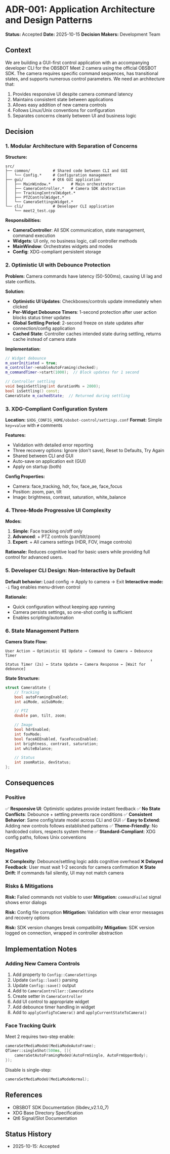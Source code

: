 # ADR-001: Application Architecture and Design Patterns

**Status:** Accepted
**Date:** 2025-10-15
**Decision Makers:** Development Team

## Context

We are building a GUI-first control application with an accompanying developer CLI for the OBSBOT Meet 2 camera using the official OBSBOT SDK. The camera requires specific command sequences, has transitional states, and supports numerous control parameters. We need an architecture that:

1. Provides responsive UI despite camera command latency
2. Maintains consistent state between applications
3. Allows easy addition of new camera controls
4. Follows Linux/Unix conventions for configuration
5. Separates concerns cleanly between UI and business logic

## Decision

### 1. Modular Architecture with Separation of Concerns

**Structure:**
```
src/
├── common/          # Shared code between CLI and GUI
│   └── Config.*     # Configuration management
├── gui/             # Qt6 GUI application
│   ├── MainWindow.*         # Main orchestrator
│   ├── CameraController.*   # Camera SDK abstraction
│   ├── TrackingControlWidget.*
│   ├── PTZControlWidget.*
│   └── CameraSettingsWidget.*
└── cli/             # Developer CLI application
    └── meet2_test.cpp
```

**Responsibilities:**
- **CameraController**: All SDK communication, state management, command execution
- **Widgets**: UI only, no business logic, call controller methods
- **MainWindow**: Orchestrates widgets and modes
- **Config**: XDG-compliant persistent storage

### 2. Optimistic UI with Debounce Protection

**Problem:** Camera commands have latency (50-500ms), causing UI lag and state conflicts.

**Solution:**
- **Optimistic UI Updates**: Checkboxes/controls update immediately when clicked
- **Per-Widget Debounce Timers**: 1-second protection after user action blocks status timer updates
- **Global Settling Period**: 2-second freeze on state updates after connection/config application
- **Cached State**: Controller caches intended state during settling, returns cache instead of camera state

**Implementation:**
```cpp
// Widget debounce
m_userInitiated = true;
m_controller->enableAutoFraming(checked);
m_commandTimer->start(1000);  // Block updates for 1 second

// Controller settling
void beginSettling(int durationMs = 2000);
bool isSettling() const;
CameraState m_cachedState;  // Returned during settling
```

### 3. XDG-Compliant Configuration System

**Location:** `$XDG_CONFIG_HOME/obsbot-control/settings.conf`
**Format:** Simple `key=value` with `#` comments

**Features:**
- Validation with detailed error reporting
- Three recovery options: Ignore (don't save), Reset to Defaults, Try Again
- Shared between CLI and GUI
- Auto-save on application exit (GUI)
- Apply on startup (both)

**Config Properties:**
- Camera: face_tracking, hdr, fov, face_ae, face_focus
- Position: zoom, pan, tilt
- Image: brightness, contrast, saturation, white_balance

### 4. Three-Mode Progressive UI Complexity

**Modes:**
1. **Simple**: Face tracking on/off only
2. **Advanced**: + PTZ controls (pan/tilt/zoom)
3. **Expert**: + All camera settings (HDR, FOV, image controls)

**Rationale:** Reduces cognitive load for basic users while providing full control for advanced users.

### 5. Developer CLI Design: Non-Interactive by Default

**Default behavior:** Load config → Apply to camera → Exit
**Interactive mode:** `-i` flag enables menu-driven control

**Rationale:**
- Quick configuration without keeping app running
- Camera persists settings, so one-shot config is sufficient
- Enables scripting/automation

### 6. State Management Pattern

**Camera State Flow:**
```
User Action → Optimistic UI Update → Command to Camera → Debounce Timer
                                                                ↓
Status Timer (2s) ← State Update ← Camera Response ← [Wait for debounce]
```

**State Structure:**
```cpp
struct CameraState {
    // Tracking
    bool autoFramingEnabled;
    int aiMode, aiSubMode;

    // PTZ
    double pan, tilt, zoom;

    // Image
    bool hdrEnabled;
    int fovMode;
    bool faceAEEnabled, faceFocusEnabled;
    int brightness, contrast, saturation;
    int whiteBalance;

    // Status
    int zoomRatio, devStatus;
};
```

## Consequences

### Positive

✅ **Responsive UI**: Optimistic updates provide instant feedback
✅ **No State Conflicts**: Debounce + settling prevents race conditions
✅ **Consistent Behavior**: Same config/state model across CLI and GUI
✅ **Easy to Extend**: Adding new controls follows established patterns
✅ **Theme-Friendly**: No hardcoded colors, respects system theme
✅ **Standard-Compliant**: XDG config paths, follows Unix conventions

### Negative

❌ **Complexity**: Debounce/settling logic adds cognitive overhead
❌ **Delayed Feedback**: User must wait 1-2 seconds for camera confirmation
❌ **State Drift**: If commands fail silently, UI may not match camera

### Risks & Mitigations

**Risk:** Failed commands not visible to user
**Mitigation:** `commandFailed` signal shows error dialogs

**Risk:** Config file corruption
**Mitigation:** Validation with clear error messages and recovery options

**Risk:** SDK version changes break compatibility
**Mitigation:** SDK version logged on connection, wrapped in controller abstraction

## Implementation Notes

### Adding New Camera Controls

1. Add property to `Config::CameraSettings`
2. Update `Config::load()` parsing
3. Update `Config::save()` output
4. Add to `CameraController::CameraState`
5. Create setter in `CameraController`
6. Add UI control to appropriate widget
7. Add debounce timer handling in widget
8. Add to `applyConfigToCamera()` and `applyCurrentStateToCamera()`

### Face Tracking Quirk

Meet 2 requires two-step enable:
```cpp
cameraSetMediaModeU(MediaModeAutoFrame);
QTimer::singleShot(500ms, []{
    cameraSetAutoFramingModeU(AutoFrmSingle, AutoFrmUpperBody);
});
```

Disable is single-step:
```cpp
cameraSetMediaModeU(MediaModeNormal);
```

## References

- OBSBOT SDK Documentation (libdev_v2.1.0_7)
- XDG Base Directory Specification
- Qt6 Signal/Slot Documentation

## Status History

- 2025-10-15: Accepted
